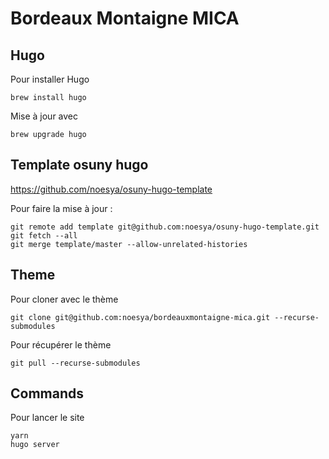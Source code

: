 # Bordeaux Montaigne MICA

## Hugo

Pour installer Hugo
```
brew install hugo
```
Mise à jour avec
```
brew upgrade hugo
```

## Template osuny hugo
https://github.com/noesya/osuny-hugo-template

Pour faire la mise à jour :
```
git remote add template git@github.com:noesya/osuny-hugo-template.git
git fetch --all
git merge template/master --allow-unrelated-histories
```

## Theme

Pour cloner avec le thème
```
git clone git@github.com:noesya/bordeauxmontaigne-mica.git --recurse-submodules
```
Pour récupérer le thème
```
git pull --recurse-submodules
```

## Commands

Pour lancer le site
```
yarn
hugo server
```
